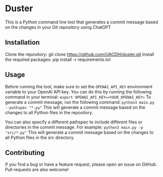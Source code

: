 # Duster
This is a Python command line tool that generates a commit message based on the changes in your Git repository using ChatGPT

## Installation
Clone the repository: git clone https://github.com/UACDH/duster.git
Install the required packages: pip install -r requirements.txt
## Usage
Before running the tool, make sure to set the `OPENAI_API_KEY` environment variable to your OpenAI API key. You can do this by running the following command in your terminal:
`export OPENAI_API_KEY=<YOUR_OPENAI_KEY>`
To generate a commit message, run the following command:
`python3 main.py --pathspec "*.py"`
This will generate a commit message based on the changes to all Python files in the repository.

You can also specify a different pathspec to include different files or directories in the commit message. For example:
`python3 main.py -p "src/*.py"`
This will generate a commit message based on the changes to all Python files in the src directory.

## Contributing
If you find a bug or have a feature request, please open an issue on GitHub. Pull requests are also welcome!
